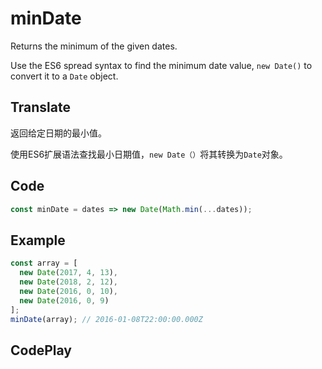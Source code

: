 # minDate

Returns the minimum of the given dates.

Use the ES6 spread syntax to find the minimum date value, `new Date()` to convert it to a `Date` object.

## Translate

返回给定日期的最小值。

使用ES6扩展语法查找最小日期值，`new Date（）`将其转换为`Date`对象。

## Code

```js
const minDate = dates => new Date(Math.min(...dates));
```

## Example

```js
const array = [
  new Date(2017, 4, 13),
  new Date(2018, 2, 12),
  new Date(2016, 0, 10),
  new Date(2016, 0, 9)
];
minDate(array); // 2016-01-08T22:00:00.000Z
```

## CodePlay

<template>
  <code-play codeplay-id="" />
</template>
